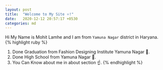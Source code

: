 ```yaml
---
layout: post
title:  "Welcome to My Site ⭐!"
date:   2020-12-12 20:57:17 +0530
categories: md
---
```

Hi My Name is Mohit Lamhe and  I am from  `Yamuna Nagar` district in Haryana. 
{% highlight ruby %}
1. Done Graduation from Fashion Designing Institute Yamuna Nagar 🏨.
2. Done High School from Yamuna Nagar 🏫.
3. You Can Know about me in about section ☝.
{% endhighlight %}

